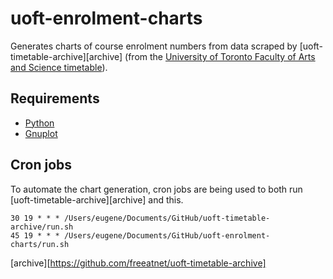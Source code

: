 # uoft-enrolment-charts

Generates charts of course enrolment numbers from data scraped by [uoft-timetable-archive][archive] (from the [University of Toronto Faculty of Arts and Science timetable](https://timetable.iit.artsci.utoronto.ca/)).


## Requirements

- [Python](https://www.python.org/)
- [Gnuplot](http://gnuplot.info/)


## Cron jobs

To automate the chart generation, cron jobs are being used to both run [uoft-timetable-archive][archive] and this.

```
30 19 * * * /Users/eugene/Documents/GitHub/uoft-timetable-archive/run.sh
45 19 * * * /Users/eugene/Documents/GitHub/uoft-enrolment-charts/run.sh
```

[archive][https://github.com/freeatnet/uoft-timetable-archive]
